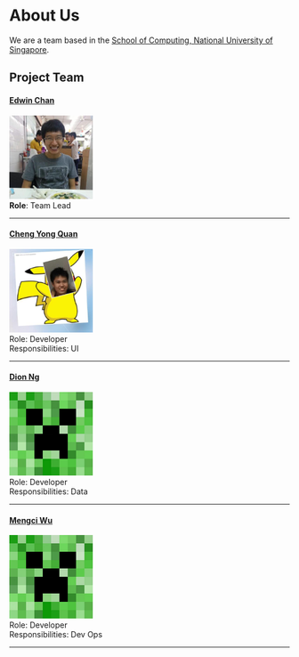 # About Us

We are a team based in the [School of Computing, National University of Singapore](http://www.comp.nus.edu.sg).

## Project Team

#### [Edwin Chan](http://github.com/EdwinChanSingapore)<br>
<img src="images/EdwinChan.jpg" width="150"><br>
**Role**: Team Lead

-----

#### [Cheng Yong Quan](http://github.com/riveria94)
<img src="images/ChengYongQuan.jpg" width="150"><br>
Role: Developer <br>
Responsibilities: UI

-----

#### [Dion Ng](http://github.com/yijinl)
<img src="images/DionNg.jpg" width="150"><br>
Role: Developer <br>
Responsibilities: Data

-----

#### [Mengci Wu](http://github.com/m133225)
<img src="images/MengciWu.jpg" width="150"><br>
Role: Developer <br>
Responsibilities: Dev Ops

-----